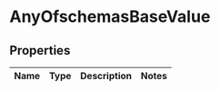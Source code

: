 # AnyOfschemasBaseValue

## Properties
Name | Type | Description | Notes
------------ | ------------- | ------------- | -------------
